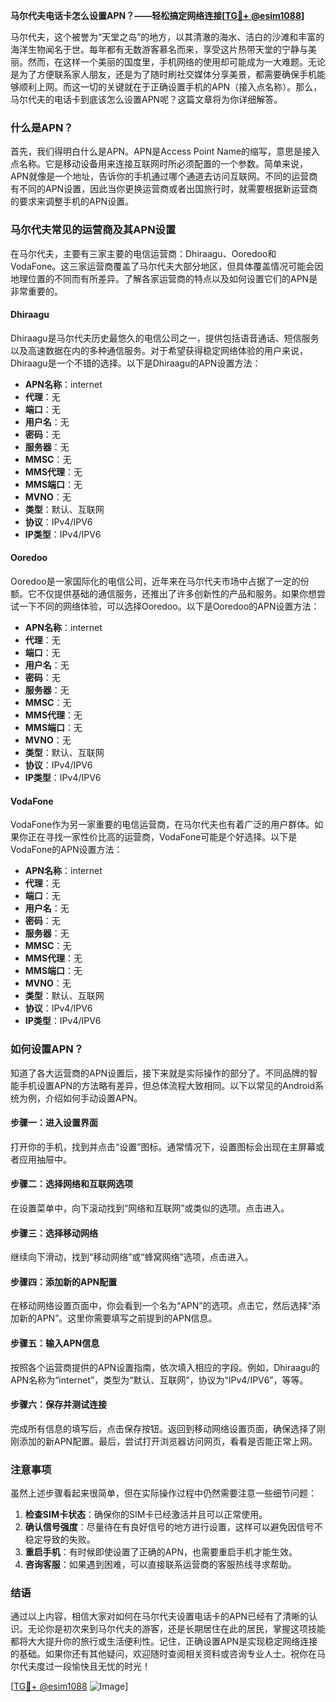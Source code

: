 **马尔代夫电话卡怎么设置APN？——轻松搞定网络连接[[TG💪+ @esim1088](https://t.me/s/esim1088)]**

马尔代夫，这个被誉为“天堂之岛”的地方，以其清澈的海水、洁白的沙滩和丰富的海洋生物闻名于世。每年都有无数游客慕名而来，享受这片热带天堂的宁静与美丽。然而，在这样一个美丽的国度里，手机网络的使用却可能成为一大难题。无论是为了方便联系家人朋友，还是为了随时刷社交媒体分享美景，都需要确保手机能够顺利上网。而这一切的关键就在于正确设置手机的APN（接入点名称）。那么，马尔代夫的电话卡到底该怎么设置APN呢？这篇文章将为你详细解答。

### 什么是APN？

首先，我们得明白什么是APN。APN是Access Point Name的缩写，意思是接入点名称。它是移动设备用来连接互联网时所必须配置的一个参数。简单来说，APN就像是一个地址，告诉你的手机通过哪个通道去访问互联网。不同的运营商有不同的APN设置，因此当你更换运营商或者出国旅行时，就需要根据新运营商的要求来调整手机的APN设置。

### 马尔代夫常见的运营商及其APN设置

在马尔代夫，主要有三家主要的电信运营商：Dhiraagu、Ooredoo和VodaFone。这三家运营商覆盖了马尔代夫大部分地区，但具体覆盖情况可能会因地理位置的不同而有所差异。了解各家运营商的特点以及如何设置它们的APN是非常重要的。

#### Dhiraagu
Dhiraagu是马尔代夫历史最悠久的电信公司之一，提供包括语音通话、短信服务以及高速数据在内的多种通信服务。对于希望获得稳定网络体验的用户来说，Dhiraagu是一个不错的选择。以下是Dhiraagu的APN设置方法：

- **APN名称**：internet
- **代理**：无
- **端口**：无
- **用户名**：无
- **密码**：无
- **服务器**：无
- **MMSC**：无
- **MMS代理**：无
- **MMS端口**：无
- **MVNO**：无
- **类型**：默认、互联网
- **协议**：IPv4/IPV6
- **IP类型**：IPv4/IPV6

#### Ooredoo
Ooredoo是一家国际化的电信公司，近年来在马尔代夫市场中占据了一定的份额。它不仅提供基础的通信服务，还推出了许多创新性的产品和服务。如果你想尝试一下不同的网络体验，可以选择Ooredoo。以下是Ooredoo的APN设置方法：

- **APN名称**：internet
- **代理**：无
- **端口**：无
- **用户名**：无
- **密码**：无
- **服务器**：无
- **MMSC**：无
- **MMS代理**：无
- **MMS端口**：无
- **MVNO**：无
- **类型**：默认、互联网
- **协议**：IPv4/IPV6
- **IP类型**：IPv4/IPV6

#### VodaFone
VodaFone作为另一家重要的电信运营商，在马尔代夫也有着广泛的用户群体。如果你正在寻找一家性价比高的运营商，VodaFone可能是个好选择。以下是VodaFone的APN设置方法：

- **APN名称**：internet
- **代理**：无
- **端口**：无
- **用户名**：无
- **密码**：无
- **服务器**：无
- **MMSC**：无
- **MMS代理**：无
- **MMS端口**：无
- **MVNO**：无
- **类型**：默认、互联网
- **协议**：IPv4/IPV6
- **IP类型**：IPv4/IPV6

### 如何设置APN？

知道了各大运营商的APN设置后，接下来就是实际操作的部分了。不同品牌的智能手机设置APN的方法略有差异，但总体流程大致相同。以下以常见的Android系统为例，介绍如何手动设置APN。

#### 步骤一：进入设置界面
打开你的手机，找到并点击“设置”图标。通常情况下，设置图标会出现在主屏幕或者应用抽屉中。

#### 步骤二：选择网络和互联网选项
在设置菜单中，向下滚动找到“网络和互联网”或类似的选项。点击进入。

#### 步骤三：选择移动网络
继续向下滑动，找到“移动网络”或“蜂窝网络”选项，点击进入。

#### 步骤四：添加新的APN配置
在移动网络设置页面中，你会看到一个名为“APN”的选项。点击它，然后选择“添加新的APN”。这里你需要填写之前提到的APN信息。

#### 步骤五：输入APN信息
按照各个运营商提供的APN设置指南，依次填入相应的字段。例如，Dhiraagu的APN名称为“internet”，类型为“默认、互联网”，协议为“IPv4/IPV6”，等等。

#### 步骤六：保存并测试连接
完成所有信息的填写后，点击保存按钮。返回到移动网络设置页面，确保选择了刚刚添加的新APN配置。最后，尝试打开浏览器访问网页，看看是否能正常上网。

### 注意事项

虽然上述步骤看起来很简单，但在实际操作过程中仍然需要注意一些细节问题：

1. **检查SIM卡状态**：确保你的SIM卡已经激活并且可以正常使用。
2. **确认信号强度**：尽量待在有良好信号的地方进行设置，这样可以避免因信号不稳定导致的失败。
3. **重启手机**：有时候即使设置了正确的APN，也需要重启手机才能生效。
4. **咨询客服**：如果遇到困难，可以直接联系运营商的客服热线寻求帮助。

### 结语

通过以上内容，相信大家对如何在马尔代夫设置电话卡的APN已经有了清晰的认识。无论你是初次来到马尔代夫的游客，还是长期居住在此的居民，掌握这项技能都将大大提升你的旅行或生活便利性。记住，正确设置APN是实现稳定网络连接的基础。如果你还有其他疑问，欢迎随时查阅相关资料或咨询专业人士。祝你在马尔代夫度过一段愉快且无忧的时光！

[[TG💪+ @esim1088](https://t.me/s/esim1088) ![Image](https://i.postimg.cc/4NQfJmqS/Snipaste-2025-05-13-00-14-12.png)]